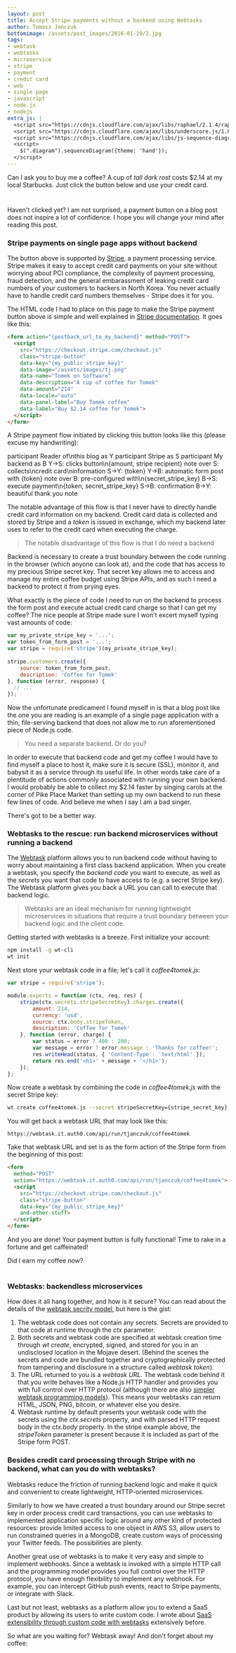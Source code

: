 ```yaml
---
layout: post
title: Accept Stripe payments without a backend using Webtasks
author: Tomasz Janczuk
bottomimage: /assets/post_images/2016-01-29/2.jpg
tags:
- webtask
- webtasks
- microservice
- stripe
- payment
- credit card
- web
- single page
- javascript
- node.js
- nodejs
extra_js: |
  <script src="https://cdnjs.cloudflare.com/ajax/libs/raphael/2.1.4/raphael-min.js"></script>
  <script src="https://cdnjs.cloudflare.com/ajax/libs/underscore.js/1.8.3/underscore-min.js"></script>
  <script src="https://cdnjs.cloudflare.com/ajax/libs/js-sequence-diagrams/1.0.6/sequence-diagram-min.js"></script>
  <script>
    $(".diagram").sequenceDiagram({theme: 'hand'});
  </script>
---
```


Can I ask you to buy me a coffee? A cup of *tall dark rost* costs $2.14 at my local Starbucks. Just click the button below and use your credit card.

<form action="https://webtask.it.auth0.com/api/run/tjanczuk/coffee4tomek" method="POST" style="margin-bottom: 40px">
  <script
    src="https://checkout.stripe.com/checkout.js" class="stripe-button"
    data-key="pk_live_CeoSX5oORYP0f5vXtj67o7CI"
    data-image="/assets/images/tj.png"
    data-name="Tomek on Software"
    data-description="A cup of coffee for Tomek"
    data-amount="214"
    data-locale="auto"
    data-panel-label="Buy Tomek coffee"
    data-label="Buy $2.14 coffee for Tomek"
    data-allow-remember-me="false">
  </script>
</form>

Haven't clicked yet? I am not surprised, a payment button on a blog post does not inspire a lot of confidence. I hope you will change your mind after reading this post. 

### Stripe payments on single page apps without backend

The button above is supported by [Stripe](https://stripe.com), a payment processing service. Stripe makes it easy to accept credit card payments on your site without worrying about PCI compliance, the complexity of payment processing, fraud detection, and the general embarassment of leaking credit card numbers of your customers to hackers in North Korea. You never actually have to handle credit card numbers themselves - Stripe does it for you. 

The HTML code I had to place on this page to make the Stripe payment button above is simple and well explained in [Stripe documentation](https://stripe.com/docs/checkout). It goes like this:

```html
<form action="{postback_url_to_my_backend}" method="POST">
  <script
    src="https://checkout.stripe.com/checkout.js"
    class="stripe-button"
    data-key="{my_public_stripe_key}"
    data-image="/assets/images/tj.png"
    data-name="Tomek on Software"
    data-description="A cup of coffee for Tomek"
    data-amount="214"
    data-locale="auto"
    data-panel-label="Buy Tomek coffee"
    data-label="Buy $2.14 coffee for Tomek">
  </script>
</form>
```

A Stripe payment flow initiated by clicking this button looks like this (please excuse my handwriting):

<div class="diagram">
    participant Reader of\nthis blog as Y
    participant Stripe as S
    participant My backend as B
    Y->S: clicks button\n{amount, stripe recipient}
    note over S: collects\ncredit card\ninformation
    S->Y: {token}
    Y->B: automatic form post with {token}
    note over B: pre-configured with\n{secret_stripe_key}
    B->S: execute payment\n{token, secret_stripe_key}
    S->B: confirmation
    B->Y: beautiful thank you note
</div>

The notable advantage of this flow is that I never have to directly handle credit card information on my backend. Credit card data is collected and stored by Stripe and a *token* is issued in exchange, which my backend later uses to refer to the credit card when executing the charge. 

> The notable disadvantage of this flow is that I do need a backend

Backend is necessary to create a trust boundary between the code running in the browser (which anyone can look at), and the code that has access to my precious Stripe secret key. That secret key allows me to access and manage my entire coffee budget using Stripe APIs, and as such I need a backend to protect it from prying eyes. 

What exactly is the piece of code I need to run on the backend to process the form post and execute actual credit card charge so that I can get my coffee? The nice people at Stripe made sure I won't excert myself typing vast amounts of code:

```javascript
var my_private_stripe_key = '...';
var token_from_form_post = '...';
var stripe = require('stripe')(my_private_stripe_key);
   
stripe.customers.create({
    source: token_from_form_post,
    description: 'Coffee for Tomek'
}, function (error, response) {
  // ...
});
```

Now the unfortunate predicament I found myself in is that a blog post like the one you are reading is an example of a single page application with a thin, file-serving backend that does not allow me to run aforementioned piece of Node.js code. 

> You need a separate backend. Or do you?

In order to execute that backend code and get my coffee I would have to find myself a place to host it, make sure it is secure (SSL), monitor it, and babysit it as a service through its useful life. In other words take care of a plentitude of actions commonly associated with running your own backend. I would probably be able to collect my $2.14 faster by singing carols at the corner of Pike Place Market than setting up my own backend to run these few lines of code. And believe me when I say I am a bad singer. 

There's got to be a better way.

### Webtasks to the rescue: run backend microservices without running a backend

The [Webtask](https://webtask.io) platform allows you to run backend code without having to worry about maintaining a first class backend application. When you create a webtask, you specify the *backend code* you want to execute, as well as the *secrets* you want that code to have access to (e.g. a secret Stripe key). The Webtask platform gives you back a URL you can call to execute that backend logic. 

> Webtasks are an ideal mechanism for running lightweight microservices in situations that require a trust boundary between your backend logic and the client code.

Getting started with webtasks is a breeze. First initialize your account:

```bash
npm install -g wt-cli
wt init
```

Next store your webtask code in a file; let's call it *coffee4tomek.js*:

```javascript
var stripe = require('stripe');

module.exports = function (ctx, req, res) {
    stripe(ctx.secrets.stripeSecretKey).charges.create({
        amount: 214,
        currency: 'usd',
        source: ctx.body.stripeToken,
        description: 'Coffee for Tomek'
    }, function (error, charge) {
        var status = error ? 400 : 200;
        var message = error ? error.message : 'Thanks for coffee!'; 
        res.writeHead(status, { 'Content-Type': 'text/html' });
        return res.end('<h1>' + message + '</h1>');
    });
};
```

Now create a webtask by combining the code in *coffee4tomek.js* with the secret Stripe key: 

```bash
wt create coffee4tomek.js --secret stripeSecretKey={stripe_secret_key}
```

You will get back a webtask URL that may look like this:

```
https://webtask.it.auth0.com/api/run/tjanczuk/coffee4tomek
```

Take that webtask URL and set is as the form action of the Stripe form from the beginning of this post:

```html
<form  
  method="POST"
  action="https://webtask.it.auth0.com/api/run/tjanczuk/coffee4tomek">
  <script
    src="https://checkout.stripe.com/checkout.js"
    class="stripe-button"
    data-key="{my_public_stripe_key}"
    and-other-stuff>
  </script>
</form>
```

And you are done! Your payment button is fully functional! Time to rake in a fortune and get caffeinated!

Did I earn my coffee *now*?

<form action="https://webtask.it.auth0.com/api/run/tjanczuk/coffee4tomek" method="POST" style="margin-bottom: 40px">
  <script
    src="https://checkout.stripe.com/checkout.js" class="stripe-button"
    data-key="pk_live_CeoSX5oORYP0f5vXtj67o7CI"
    data-image="/assets/images/tj.png"
    data-name="Tomek on Software"
    data-description="A cup of coffee for Tomek"
    data-amount="214"
    data-locale="auto"
    data-panel-label="Buy Tomek coffee"
    data-label="Buy $2.14 coffee for Tomek"
    data-allow-remember-me="false">
  </script>
</form>

### Webtasks: backendless microservices

How does it all hang together, and how is it secure? You can read about the details of the [webtask secrity model](https://webtask.io/docs/how), but here is the gist:

1. The webtask code does not contain any secrets. Secrets are provided to that code at runtime through the *ctx* parameter.  
2. Both secrets and webtask code are specified at webtask creation time through *wt create*, encrypted, signed, and stored for you in an undisclosed location in the Mojave desert. (Behind the scenes the secrets and code are bundled together and cryptographically protected from tampering and disclosure in a structure called *webtask token*).  
3. The URL returned to you is a *webtask URL*. The webtask code behind it that you write behaves like a Node.js HTTP handler and provides you with full control over HTTP protocol (although there are also [simpler webtask programming models](https://webtask.io/docs/model)). This means your webtasks can return HTML, JSON, PNG, bitcoin, or whatever else you desire. 
4. Webtask runtime by default presents your webtask code with the secrets using the *ctx.secrets* property, and with parsed HTTP request body in the *ctx.body* property. In the stripe example above, the *stripeToken* parameter is present because it is included as part of the Stripe form POST. 

### Besides credit card processing through Stripe with no backend, what can you do with webtasks?

Webtasks reduce the friction of running backend logic and make it quick and convenient to create lightweight, HTTP-oriented microservices. 

Similarly to how we have created a trust boundary around our Stripe secret key in order process credit card transactions, you can use webtasks to implemented application specific logic around any other kind of protected resources: provide limited access to one object in AWS S3, allow users to run constrained queries in a MongoDB, create custom ways of processing your Twitter feeds. The possibilities are plenty. 

Another great use of webtasks is to make it very easy and simple to implement webhooks. Since a webtask is invoked with a simple HTTP call and the programming model provides you full control over the HTTP protocol, you have enough flexibility to implement any webhook. For example, you can intercept GitHub push events, react to Stripe payments, or integrate with Slack. 

Last but not least, webtasks as a platform allow you to extend a SaaS product by allowing its users to write custom code. I wrote about [SaaS extensibility through custom code with webtasks](http://tomasz.janczuk.org/2015/07/extensibility-through-http-with-webtasks.html) extensively before. 

So what are you waiting for? Webtask away! And don't forget about my coffee:

<form action="https://webtask.it.auth0.com/api/run/tjanczuk/coffee4tomek" method="POST" style="margin-bottom: 40px">
  <script
    src="https://checkout.stripe.com/checkout.js" class="stripe-button"
    data-key="pk_live_CeoSX5oORYP0f5vXtj67o7CI"
    data-image="/assets/images/tj.png"
    data-name="Tomek on Software"
    data-description="A cup of coffee for Tomek"
    data-amount="214"
    data-locale="auto"
    data-panel-label="Buy Tomek coffee"
    data-label="Buy $2.14 coffee for Tomek"
    data-allow-remember-me="false">
  </script>
</form>
